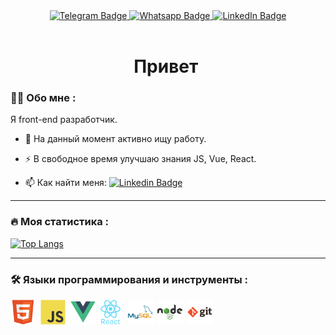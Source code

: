 <div id="header" align="center">
  <div id="badges">
  <a href="https://t.me/evgeny_chet">
  <img src="https://img.shields.io/badge/Telegram-blue?logo=telegram&logoColor=white&style=for-the-badge" alt="Telegram Badge"/>
  </a>
  <a href="https://wa.me/79771407249">
  <img src="https://img.shields.io/badge/Whatsapp-green?style=for-the-badge&logo=whatsapp&logoColor=white" alt="Whatsapp Badge"/>
  </a>
  <a href="https://www.linkedin.com/public-profile/settings?trk=d_flagship3_profile_self_view_public_profile">
  <img src="https://img.shields.io/badge/LinkedIn-blue?style=for-the-badge&logo=linkedin&logoColor=white" alt="LinkedIn Badge"/>
  </a>
  </div>
  <img src="https://komarev.com/ghpvc/?username=Evgenii959&style=flat-square" alt=""/>
  <h1>
  Привет
  <img src="https://media.giphy.com/media/hvRJCLFzcasrR4ia7z/giphy.gif" width="30px" alt=""/>
</h1>
</div>

### :man_technologist: Обо мне :
  Я front-end разработчик.
  - :telescope: На данный момент активно ищу работу.

  - :zap: В свободное время улучшаю знания JS, Vue, React.

  - :mailbox: Как найти меня:  [![Linkedin Badge](https://img.shields.io/badge/Telegram-blue?style=for-the-badge&logo=telegram&logoColor=white)](https://t.me/evgeny_chet)
    
---

### :fire: Моя статистика :
[![Top Langs](https://github-readme-stats.vercel.app/api/top-langs/?username=Evgenii959&layout=compact&theme=vision-friendly-dark)](https://github.com/anuraghazra/github-readme-stats)

---

### :hammer_and_wrench: Языки программирования и инструменты :
<div>
  <img src="https://github.com/devicons/devicon/blob/master/icons/html5/html5-original.svg" title="HTML5" alt="HTML" width="40" height="40"/>&nbsp;
  <img src="https://github.com/devicons/devicon/blob/master/icons/javascript/javascript-original.svg" title="JavaScript" alt="JavaScript" width="40" height="40"/>&nbsp;
    <img src="https://github.com/devicons/devicon/blob/master/icons/vuejs/vuejs-original.svg" title="Vue" **alt="Vue" width="40" height="40"/>
  <img src="https://github.com/devicons/devicon/blob/master/icons/react/react-original-wordmark.svg" title="React" alt="React" width="40" height="40"/>&nbsp;
  <img src="https://github.com/devicons/devicon/blob/master/icons/mysql/mysql-original-wordmark.svg" title="MySQL"  alt="MySQL" width="40" height="40"/>&nbsp;
  <img src="https://github.com/devicons/devicon/blob/master/icons/nodejs/nodejs-original-wordmark.svg" title="NodeJS" alt="NodeJS" width="40" height="40"/>&nbsp;
  <img src="https://github.com/devicons/devicon/blob/master/icons/git/git-original-wordmark.svg" title="Git" **alt="Git" width="40" height="40"/>
</div>
